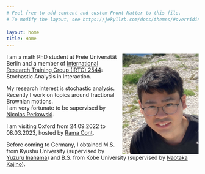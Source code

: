 ```yaml
---
# Feel free to add content and custom Front Matter to this file.
# To modify the layout, see https://jekyllrb.com/docs/themes/#overriding-theme-defaults

layout: home 
title: Home
---
```


<img style="float: right;" src="./pictures/selfie.jpg" width="200"/>

I am a math PhD student at Freie Universität Berlin and a member of [International Research Training Group (IRTG) 2544](https://www3.math.tu-berlin.de/stoch/IRTG/): Stochastic Analysis in Interaction.

My research interest is stochastic analysis. Recently I work on topics around fractional Brownian motions.  
I am very fortunate to be supervised by [Nicolas Perkowski](https://www.mi.fu-berlin.de/math/groups/stoch/members/Professors/perkowski.html). 

I am visiting Oxford from 24.09.2022 to 08.03.2023, hosted by [Rama Cont](https://www.maths.ox.ac.uk/people/rama.cont).

Before coming to Germany, I obtained M.S. from Kyushu University (supervised by [Yuzuru Inahama](https://www2.math.kyushu-u.ac.jp/~inahama/)) and B.S. from Kobe University (supervised by [Naotaka Kajino](https://www.kurims.kyoto-u.ac.jp/~nkajino/)).
